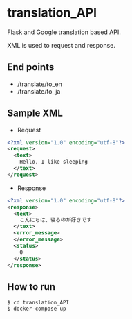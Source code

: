# translation_API

Flask and Google translation based API.  

XML is used to request and response.



## End points

- /translate/to_en
- /translate/to_ja



## Sample XML

- Request

```xml
<?xml version="1.0" encoding="utf-8"?>
<request>
  <text>
    Hello, I like sleeping
  </text>
</request>
```



- Response

```xml
<?xml version="1.0" encoding="utf-8"?>
<response>
  <text>
    こんにちは、寝るのが好きです
  </text>
  <error_message>
  </error_message>
  <status>
  	0
  </status>
</response>
```



## How to run

```shell
$ cd translation_API
$ docker-compose up
```

